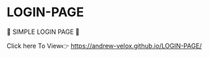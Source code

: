 # LOGIN-PAGE
🍁 SIMPLE LOGIN PAGE 🍁


Click here To View👉 https://andrew-velox.github.io/LOGIN-PAGE/
